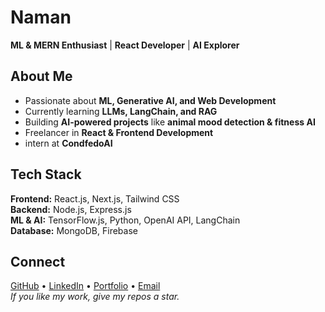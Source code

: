 # Naman  
**ML & MERN Enthusiast** | **React Developer** | **AI Explorer**  
## About Me  
- Passionate about **ML, Generative AI, and Web Development**  
- Currently learning **LLMs, LangChain, and RAG**  
- Building **AI-powered projects** like **animal mood detection & fitness AI**  
- Freelancer in **React & Frontend Development**  
- intern at **CondfedoAI**  
## Tech Stack  
**Frontend:** React.js, Next.js, Tailwind CSS  
**Backend:** Node.js, Express.js  
**ML & AI:** TensorFlow.js, Python, OpenAI API, LangChain  
**Database:** MongoDB, Firebase  
## Connect  
[GitHub](https://github.com/nmnnegi) • [LinkedIn](#) • [Portfolio](#) • [Email](#)  
*If you like my work, give my repos a star.*  
